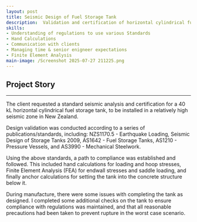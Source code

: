 ```yaml
---
layout: post
title: Seismic Design of Fuel Storage Tank
description:  Validation and certification of horizontal cylindrical fuel storage tank for seismic loading. Involved regulatory compliance, hand calculations, Finite Element Analysis, anchor consideration & validation, and communication with the client.
skills: 
- Understanding of regulations to use various Standards
- Hand Calculations
- Communication with clients
- Managing time & senior enigneer expectations
- Finite Element Analysis
main-image: /Screenshot 2025-07-27 211225.png 
---
```


## Project Story
---
The client requested a standard seismic analysis and certification for a 40 kL horizontal cylindrical fuel storage tank, to be installed in a relatively high seismic zone in New Zealand. 

Design validation was conducted according to a series of publications/standards, including: NZS1170.5 - Earthquake Loading, Seismic Design of Storage Tanks 2009, AS1642 - Fuel Storage Tanks, AS1210 - Pressure Vessels, and AS3990 - Mechanical Steelwork.

Using the above standards, a path to compliance was established and followed. This included hand calculations for loading and hoop stresses, Finite Element Analysis (FEA) for endwall stresses and saddle loading, and finally anchor calculations for setting the tank into the concrete structure below it.

During manufacture, there were some issues with completing the tank as designed. I completed some additional checks on the tank to ensure compliance with regulations was maintained, and that all reasonable precautions had been taken to prevent rupture in the worst case scenario.